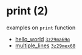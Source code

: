 # print (2)
examples on `print` function

+ [hello_world](hello_world.py) [`3z29ma69q`](https://onecompiler.com/python/3z29ma69q)
+ [multiple_lines](multiple_lines.py) [`3z29mex68`](https://onecompiler.com/python/3z29mex68)
